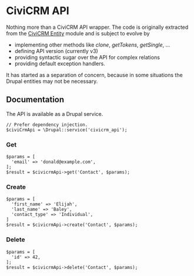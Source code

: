 # CiviCRM API

Nothing more than a CiviCRM API wrapper.
The code is originally extracted from the 
[CiviCRM Entity](http://drupal.org/project/civicrm_entity) module
and is subject to evolve by  
- implementing other methods like _clone_, _getTokens_, _getSingle_, ...
- defining API version (currently v3)
- providing syntactic sugar over the API for complex relations
- providing default exception handlers.

It has started as a separation of concern, because in some situations 
the Drupal entities may not be necessary.

## Documentation

The API is available as a Drupal service.

```
// Prefer dependency injection.
$civiCrmApi = \Drupal::service('civicrm_api');
```

### Get 

```
$params = [
  'email' => 'donald@example.com',
];
$result = $civicrmApi->get('Contact', $params);
```

### Create

```
$params = [
  'first_name' => 'Elijah',
  'last_name' => 'Baley',
  'contact_type' => 'Individual',
]
$result = $civicrmApi->create('Contact', $params);
```

### Delete

```
$params = [
  'id' => 42,
];
$result = $civicrmApi->delete('Contact', $params);
```
